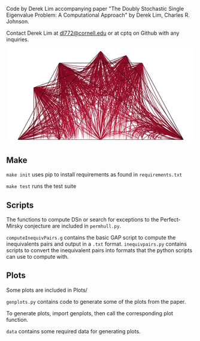 Code by Derek Lim accompanying paper "The Doubly Stochastic Single Eigenvalue Problem: A Computational Approach" by Derek Lim, Charles R. Johnson.

Contact Derek Lim at dl772@cornell.edu or at cptq on Github with any inquiries.

![](/plots/Figure_5.jpg)

## Make
`make init` uses pip to install requirements as found in `requirements.txt`

`make test` runs the test suite

## Scripts
The functions to compute DSn or search for exceptions to the Perfect-Mirsky conjecture are included in `permhull.py`.

`computeInequivPairs.g` contains the basic GAP script to compute the inequivalents pairs and output in a `.txt` format. `inequivpairs.py` contains scripts to convert the inequivalent pairs into formats that the python scripts can use to compute with.

## Plots 
Some plots are included in Plots/

`genplots.py` contains code to generate some of the plots from the paper.

To generate plots, import genplots, then call the corresponding plot function.

`data` contains some required data for generating plots.
